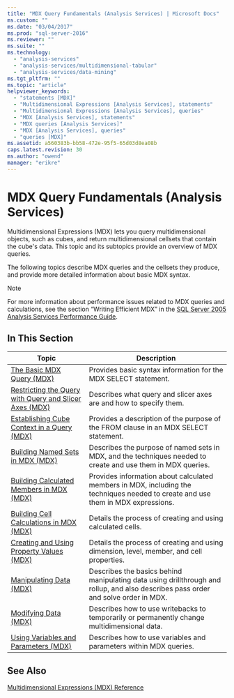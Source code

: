 ```yaml
---
title: "MDX Query Fundamentals (Analysis Services) | Microsoft Docs"
ms.custom: ""
ms.date: "03/04/2017"
ms.prod: "sql-server-2016"
ms.reviewer: ""
ms.suite: ""
ms.technology: 
  - "analysis-services"
  - "analysis-services/multidimensional-tabular"
  - "analysis-services/data-mining"
ms.tgt_pltfrm: ""
ms.topic: "article"
helpviewer_keywords: 
  - "statements [MDX]"
  - "Multidimensional Expressions [Analysis Services], statements"
  - "Multidimensional Expressions [Analysis Services], queries"
  - "MDX [Analysis Services], statements"
  - "MDX queries [Analysis Services]"
  - "MDX [Analysis Services], queries"
  - "queries [MDX]"
ms.assetid: a560383b-bb58-472e-95f5-65d03d8ea08b
caps.latest.revision: 30
ms.author: "owend"
manager: "erikre"
---
```

# MDX Query Fundamentals (Analysis Services)
  Multidimensional Expressions (MDX) lets you query multidimensional objects, such as cubes, and return multidimensional cellsets that contain the cube's data. This topic and its subtopics provide an overview of MDX queries.  
  
 The following topics describe MDX queries and the cellsets they produce, and provide more detailed information about basic MDX syntax.  
  
> [!NOTE]  
>  For more information about performance issues related to MDX queries and calculations, see the section “Writing Efficient MDX” in the [SQL Server 2005 Analysis Services Performance Guide](http://go.microsoft.com/fwlink/?LinkId=81621).  
  
## In This Section  
  
|Topic|Description|  
|-----------|-----------------|  
|[The Basic MDX Query &#40;MDX&#41;](../Topic/The%20Basic%20MDX%20Query%20\(MDX\).md)|Provides basic syntax information for the MDX SELECT statement.|  
|[Restricting the Query with Query and Slicer Axes &#40;MDX&#41;](../Topic/Restricting%20the%20Query%20with%20Query%20and%20Slicer%20Axes%20\(MDX\).md)|Describes what query and slicer axes are and how to specify them.|  
|[Establishing Cube Context in a Query &#40;MDX&#41;](../../../analysis-services/multidimensional-models/mdx/establishing-cube-context-in-a-query-mdx.md)|Provides a description of the purpose of the FROM clause in an MDX SELECT statement.|  
|[Building Named Sets in MDX &#40;MDX&#41;](../Topic/Building%20Named%20Sets%20in%20MDX%20\(MDX\).md)|Describes the purpose of named sets in MDX, and the techniques needed to create and use them in MDX queries.|  
|[Building Calculated Members in MDX &#40;MDX&#41;](../Topic/Building%20Calculated%20Members%20in%20MDX%20\(MDX\).md)|Provides information about calculated members in MDX, including the techniques needed to create and use them in MDX expressions.|  
|[Building Cell Calculations in MDX &#40;MDX&#41;](../Topic/Building%20Cell%20Calculations%20in%20MDX%20\(MDX\).md)|Details the process of creating and using calculated cells.|  
|[Creating and Using Property Values &#40;MDX&#41;](../Topic/Creating%20and%20Using%20Property%20Values%20\(MDX\).md)|Details the process of creating and using dimension, level, member, and cell properties.|  
|[Manipulating Data &#40;MDX&#41;](../Topic/Manipulating%20Data%20\(MDX\).md)|Describes the basics behind manipulating data using drillthrough and rollup, and also describes pass order and solve order in MDX.|  
|[Modifying Data &#40;MDX&#41;](../Topic/Modifying%20Data%20\(MDX\).md)|Describes how to use writebacks to temporarily or permanently change multidimensional data.|  
|[Using Variables and Parameters &#40;MDX&#41;](../../../analysis-services/multidimensional-models/mdx/using-variables-and-parameters-mdx.md)|Describes how to use variables and parameters within MDX queries.|  
  
## See Also  
 [Multidimensional Expressions &#40;MDX&#41; Reference](../../../mdx/multidimensional-expressions-mdx-reference.md)  
  
  